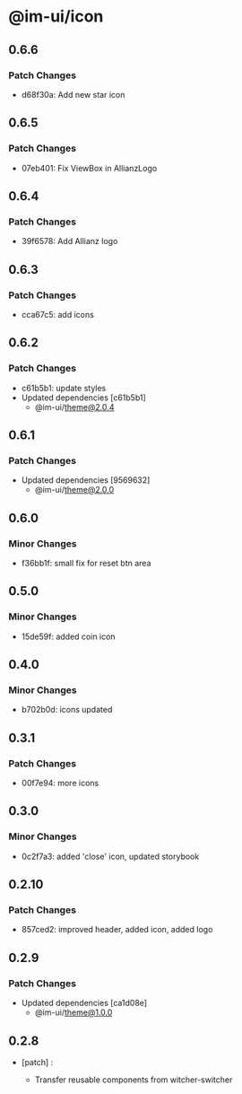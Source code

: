 # @im-ui/icon

## 0.6.6

### Patch Changes

- d68f30a: Add new star icon

## 0.6.5

### Patch Changes

- 07eb401: Fix ViewBox in AllianzLogo

## 0.6.4

### Patch Changes

- 39f6578: Add Allianz logo

## 0.6.3

### Patch Changes

- cca67c5: add icons

## 0.6.2

### Patch Changes

- c61b5b1: update styles
- Updated dependencies [c61b5b1]
  - @im-ui/theme@2.0.4

## 0.6.1

### Patch Changes

- Updated dependencies [9569632]
  - @im-ui/theme@2.0.0

## 0.6.0

### Minor Changes

- f36bb1f: small fix for reset btn area

## 0.5.0

### Minor Changes

- 15de59f: added coin icon

## 0.4.0

### Minor Changes

- b702b0d: icons updated

## 0.3.1

### Patch Changes

- 00f7e94: more icons

## 0.3.0

### Minor Changes

- 0c2f7a3: added 'close' icon, updated storybook

## 0.2.10

### Patch Changes

- 857ced2: improved header, added icon, added logo

## 0.2.9

### Patch Changes

- Updated dependencies [ca1d08e]
  - @im-ui/theme@1.0.0

## 0.2.8

- [patch] :

  - Transfer reusable components from witcher-switcher
